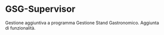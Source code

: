 # GSG-Supervisor
Gestione aggiuntiva a programma Gestione Stand Gastronomico. Aggiunta di funzionalità.
